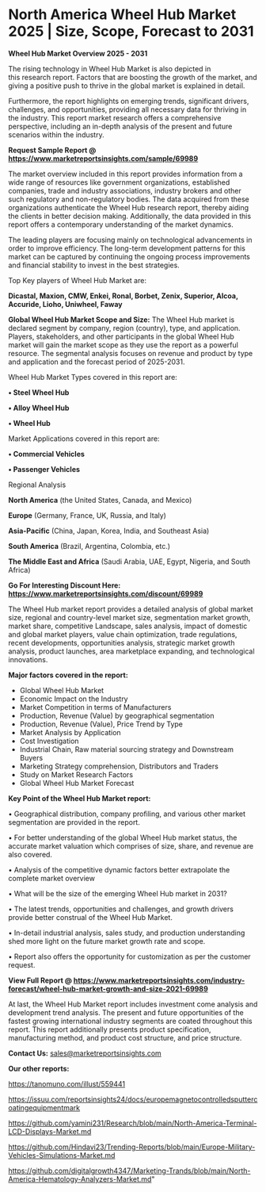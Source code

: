 # North America Wheel Hub Market 2025 | Size, Scope, Forecast to 2031

<Strong> Wheel Hub Market Overview 2025 - 2031</strong>

The rising technology in Wheel Hub Market is also depicted in this research report. Factors that are boosting the growth of the market, and giving a positive push to thrive in the global market is explained in detail.

Furthermore, the report highlights on emerging trends, significant drivers, challenges, and opportunities, providing all necessary data for thriving in the industry. This report market research offers a comprehensive perspective, including an in-depth analysis of the present and future scenarios within the industry.

<strong>Request Sample Report @ <a href=https://www.marketreportsinsights.com/sample/69989>https://www.marketreportsinsights.com/sample/69989</a></strong>

The market overview included in this report provides information from a wide range of resources like government organizations, established companies, trade and industry associations, industry brokers and other such regulatory and non-regulatory bodies. The data acquired from these organizations authenticate the Wheel Hub research report, thereby aiding the clients in better decision making. Additionally, the data provided in this report offers a contemporary understanding of the market dynamics.

The leading players are focusing mainly on technological advancements in order to improve efficiency. The long-term development patterns for this market can be captured by continuing the ongoing process improvements and financial stability to invest in the best strategies.

Top Key players of Wheel Hub Market are:

<strong>Dicastal, Maxion, CMW, Enkei, Ronal, Borbet, Zenix, Superior, Alcoa, Accuride, Lioho, Uniwheel, Faway</strong>

<strong><b>Global Wheel Hub Market Scope and Size:</b></strong>
The Wheel Hub market is declared segment by company, region (country), type, and application. Players, stakeholders, and other participants in the global Wheel Hub market will gain the market scope as they use the report as a powerful resource. The segmental analysis focuses on revenue and product by type and application and the forecast period of 2025-2031.

Wheel Hub Market Types covered in this report are:

<strong>• Steel Wheel Hub

• Alloy Wheel Hub

• Wheel Hub</strong>

Market Applications covered in this report are:

<strong>• Commercial Vehicles

• Passenger Vehicles</strong> 

Regional Analysis

<strong>North America</strong> (the United States, Canada, and Mexico)

<strong>Europe</strong> (Germany, France, UK, Russia, and Italy)

<strong>Asia-Pacific</strong> (China, Japan, Korea, India, and Southeast Asia)

<strong>South America</strong> (Brazil, Argentina, Colombia, etc.)

<strong>The Middle East and Africa</strong> (Saudi Arabia, UAE, Egypt, Nigeria, and South Africa)

<strong>Go For Interesting Discount Here: <a href=https://www.marketreportsinsights.com/discount/69989>https://www.marketreportsinsights.com/discount/69989</a></strong>

The Wheel Hub market report provides a detailed analysis of global market size, regional and country-level market size, segmentation market growth, market share, competitive Landscape, sales analysis, impact of domestic and global market players, value chain optimization, trade regulations, recent developments, opportunities analysis, strategic market growth analysis, product launches, area marketplace expanding, and technological innovations.

<strong><b>Major factors covered in the report:</b></strong>
<ul>
  <li>Global Wheel Hub Market </li>
  <li>Economic Impact on the Industry</li>
  <li>Market Competition in terms of Manufacturers</li>
  <li>Production, Revenue (Value) by geographical segmentation</li>
  <li>Production, Revenue (Value), Price Trend by Type</li>
  <li>Market Analysis by Application</li>
  <li>Cost Investigation</li>
  <li>Industrial Chain, Raw material sourcing strategy and Downstream Buyers</li>
  <li>Marketing Strategy comprehension, Distributors and Traders</li>
  <li>Study on Market Research Factors</li>
  <li>Global Wheel Hub Market Forecast</li>
</ul>

<strong><b>Key Point of the Wheel Hub Market report:</b></strong>

• Geographical distribution, company profiling, and various other market segmentation are provided in the report.

• For better understanding of the global Wheel Hub market status, the accurate market valuation which comprises of size, share, and revenue are also covered.

• Analysis of the competitive dynamic factors better extrapolate the complete market overview

• What will be the size of the emerging Wheel Hub market in 2031?

• The latest trends, opportunities and challenges, and growth drivers provide better construal of the Wheel Hub Market.

• In-detail industrial analysis, sales study, and production understanding shed more light on the future market growth rate and scope.

• Report also offers the opportunity for customization as per the customer request.

<strong><b>View Full Report @ <a href=https://www.marketreportsinsights.com/industry-forecast/wheel-hub-market-growth-and-size-2021-69989>https://www.marketreportsinsights.com/industry-forecast/wheel-hub-market-growth-and-size-2021-69989</a></b></strong>


At last, the Wheel Hub Market report includes investment come analysis and development trend analysis. The present and future opportunities of the fastest growing international industry segments are coated throughout this report. This report additionally presents product specification, manufacturing method, and product cost structure, and price structure.

<strong>Contact Us:</strong>
sales@marketreportsinsights.com

<strong>Our other reports:</strong>

<a href=https://tanomuno.com/illust/559441>https://tanomuno.com/illust/559441</a>

<a href=https://issuu.com/reportsinsights24/docs/europemagnetocontrolledsputtercoatingequipmentmark>https://issuu.com/reportsinsights24/docs/europemagnetocontrolledsputtercoatingequipmentmark</a>

<a href=https://github.com/yamini231/Research/blob/main/North-America-Terminal-LCD-Displays-Market.md>https://github.com/yamini231/Research/blob/main/North-America-Terminal-LCD-Displays-Market.md</a>

<a href=https://github.com/Hindavi23/Trending-Reports/blob/main/Europe-Military-Vehicles-Simulations-Market.md>https://github.com/Hindavi23/Trending-Reports/blob/main/Europe-Military-Vehicles-Simulations-Market.md</a>

<a href=https://github.com/digitalgrowth4347/Marketing-Trands/blob/main/North-America-Hematology-Analyzers-Market.md>https://github.com/digitalgrowth4347/Marketing-Trands/blob/main/North-America-Hematology-Analyzers-Market.md</a>"
